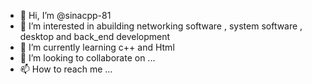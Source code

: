 - 👋 Hi, I’m @sinacpp-81
- 👀 I’m interested in  abuilding networking software , system software , desktop and back_end development
- 🌱 I’m currently learning c++ and Html 
- 💞️ I’m looking to collaborate on ...
- 📫 How to reach me ...

<!---
sinacpp-81/sinacpp-81 is a ✨ special ✨ repository because its `README.md` (this file) appears on your GitHub profile.
You can click the Preview link to take a look at your changes.
--->
